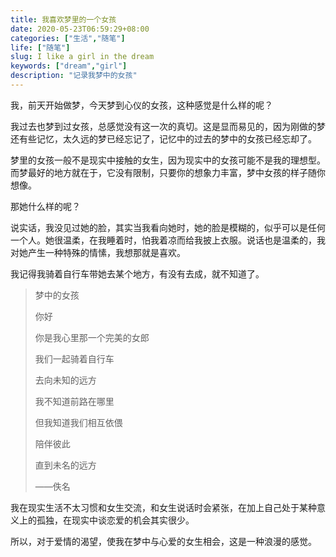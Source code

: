 ```yaml
---
title: 我喜欢梦里的一个女孩
date: 2020-05-23T06:59:29+08:00
categories: ["生活","随笔"]
life: ["随笔"]
slug: I like a girl in the dream
keywords: ["dream","girl"]
description: "记录我梦中的女孩"
---
```


我，前天开始做梦，今天梦到心仪的女孩，这种感觉是什么样的呢？

我过去也梦到过女孩，总感觉没有这一次的真切。这是显而易见的，因为刚做的梦还有些记忆，太久远的梦已经忘记了，记忆中的过去的梦中的女孩已经忘却了。

梦里的女孩一般不是现实中接触的女生，因为现实中的女孩可能不是我的理想型。而梦最好的地方就在于，它没有限制，只要你的想象力丰富，梦中女孩的样子随你想像。

那她什么样的呢？

说实话，我没见过她的脸，其实当我看向她时，她的脸是模糊的，似乎可以是任何一个人。她很温柔，在我睡着时，怕我着凉而给我披上衣服。说话也是温柔的，我对她产生一种特殊的情愫，我想那就是喜欢。

我记得我骑着自行车带她去某个地方，有没有去成，就不知道了。

> 梦中的女孩
>
> 你好
>
> 你是我心里那一个完美的女郎
>
> 我们一起骑着自行车
>
> 去向未知的远方
>
> 我不知道前路在哪里
>
> 但我知道我们相互依偎
>
> 陪伴彼此
>
> 直到未名的远方
>
> ——佚名

我在现实生活不太习惯和女生交流，和女生说话时会紧张，在加上自己处于某种意义上的孤独，在现实中谈恋爱的机会其实很少。

所以，对于爱情的渴望，使我在梦中与心爱的女生相会，这是一种浪漫的感觉。